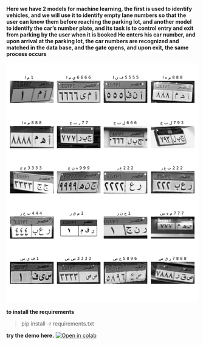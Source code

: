 
**Here we have 2 models for machine learning, the first is used to identify vehicles, and we will use it to identify empty lane numbers so that the user can know them before reaching the parking lot, and another model to identify the car’s number plate, and its task is to control entry and exit from parking by the user when it is booked He enters his car number, and upon arrival at the parking lot, the car numbers are recognized and matched in the data base, and the gate opens, and upon exit, the same process occurs**

![](https://github.com/mohame54/Parkit_projects/blob/main/fig.png)

**to install the requirements**

> pip install -r requirements.txt

**try the demo here.** [![Open in colab](https://colab.research.google.com/assets/colab-badge.svg)](https://colab.research.google.com/drive/1nX6H0V-cOWR1q8WT-BVnTZWMf1fIgPoL?usp=sharing)
